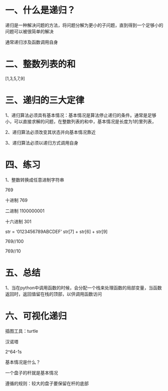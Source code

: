 # 一、什么是递归？

递归是一种解决问题的方法，将问题分解为更小的子问题，直到得到一个足够小的问题可以被很简单的解决

通常递归涉及函数调用自身

# 二、整数列表的和

[1,3,5,7,9]

# 三、递归的三大定律

1、递归算法必须具有基本情况：基本情况是算法停止递归的条件。通常是足够小，可以直接求解的问题，在整数列表的和中，基本情况是长度为1的里列表，

2、递归算法必须改变其状态并向基本情况靠近

3、递归算法必须以递归方式调用自身

# 四、练习

1、整数转换成任意进制字符串

769

十进制  769

二进制   1100000001

十六进制   301

str = ‘0123456789ABCDEF’    str[7] + str[6] + str[9]

769//100

769//10



# 五、总结

1、当在python中调用函数的时候，会分配一个栈来处理函数的局部变量，当函数返回时，返回值留在栈的顶部，以供调用函数访问



# 六、可视化递归

插图工具：turtle

汉诺塔

2^64-1s



基本情况是什么？

一个盘子的杆就是基本情况

遵循的规则：较大的盘子要保留在杆的底部

